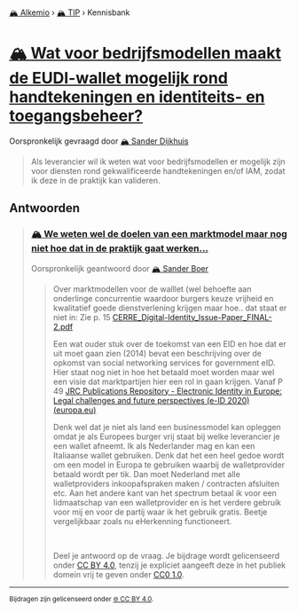 [🏔️ Alkemio](https://welcome.alkem.io/) › [🏔️ TIP](https://alkem.io/tip/dashboard) › Kennisbank
# [🏔️ Wat voor bedrijfsmodellen maakt de EUDI-wallet mogelijk rond handtekeningen en identiteits- en toegangsbeheer?](https://alkem.io/tip/collaboration/watvoorbedrijfsmod-6803)
Oorspronkelijk gevraagd door [🏔️ Sander Dijkhuis](https://alkem.io/user/sander-dijkhuis-3912)
>Als leverancier wil ik weten wat voor bedrijfsmodellen er mogelijk zijn voor diensten rond gekwalificeerde handtekeningen en/of IAM, zodat ik deze in de praktijk kan valideren.
## Antwoorden
>### [🏔️ We weten wel de doelen van een marktmodel maar nog niet hoe dat in de praktijk gaat werken... ](https://alkem.io/tip/collaboration/watvoorbedrijfsmod-6803/posts/wewetenweldedoel-6141)
>Oorspronkelijk geantwoord door [🏔️ Sander Boer](https://alkem.io/tip/collaboration/watvoorbedrijfsmod-6803/posts/wewetenweldedoel-6141)
>>Over marktmodellen voor de walllet (wel behoefte aan onderlinge concurrentie waardoor burgers keuze vrijheid en kwalitatief goede dienstverlening krijgen maar hoe.. dat staat er niet in: Zie p. 15 [CERRE\_Digital-Identity\_Issue-Paper\_FINAL-2.pdf](https://cerre.eu/wp-content/uploads/2022/10/CERRE_Digital-Identity_Issue-Paper_FINAL-2.pdf)
>>
>>Een wat ouder stuk over de toekomst van een EID en hoe dat er uit moet gaan zien (2014) bevat een beschrijving over de opkomst van social networking services for government eID. Hier staat nog niet in hoe het betaald moet worden maar wel een visie dat marktpartijen hier een rol in gaan krijgen. Vanaf P 49 [JRC Publications Repository - Electronic Identity in Europe: Legal challenges and future perspectives (e-ID 2020) (](https://publications.jrc.ec.europa.eu/repository/handle/JRC78200)[europa.eu](http://europa.eu)[)](https://publications.jrc.ec.europa.eu/repository/handle/JRC78200)
>>
>>Denk wel dat je niet als land een businessmodel kan opleggen omdat je als Europees burger vrij staat bij welke leverancier je een wallet afneemt. Ik als Nederlander mag en kan een Italiaanse wallet gebruiken. Denk dat het een heel gedoe wordt om een model in Europa te gebruiken waarbij de walletprovider betaald wordt per tik. Dan moet Nederland met alle walletproviders inkoopafspraken maken / contracten afsluiten etc. Aan het andere kant van het spectrum betaal ik voor een lidmaatschap van een walletprovider en is het verdere gebruik voor mij en voor de partij waar ik het gebruik gratis. Beetje vergelijkbaar zoals nu eHerkenning functioneert.
>>
>><br>
>>
>>Deel je antwoord op de vraag. Je bijdrage wordt gelicenseerd onder [CC BY 4.0](https://creativecommons.org/licenses/by/4.0/deed.nl), tenzij je expliciet aangeeft deze in het publiek domein vrij te geven onder [CC0 1.0](https://creativecommons.org/publicdomain/zero/1.0/deed.nl).
* * *
<small>Bijdragen zijn gelicenseerd onder [🌐 CC BY 4.0](https://creativecommons.org/licenses/by/4.0/deed.nl).</small>
